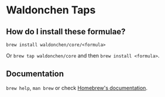 # Waldonchen Taps

## How do I install these formulae?

`brew install waldonchen/core/<formula>`

Or `brew tap waldonchen/core` and then `brew install <formula>`.

## Documentation

`brew help`, `man brew` or check [Homebrew's documentation](https://docs.brew.sh).
